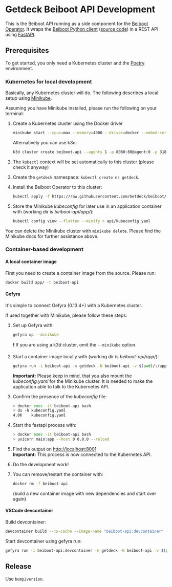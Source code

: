 # Getdeck Beiboot API Development

This is the Beiboot API running as a side component for the [Beiboot Operator](https://github.com/Getdeck/beiboot/blob/main/operator/DEVELOPMENT.md).
It wraps the [Beiboot Python client](https://pypi.org/project/beiboot/) ([source code](https://github.com/Getdeck/beiboot/tree/main/client)) in a REST API using [FastAPI](https://fastapi.tiangolo.com/).

## Prerequisites

To get started, you only need a Kubernetes cluster and the [Poetry](https://python-poetry.org/) environment.

### Kubernetes for local development

Basically, any Kubernetes cluster will do. The following describes a local setup using [Minikube](https://minikube.sigs.k8s.io/docs/).

Assuming you have Minikube installed, please run the following on your terminal:

1. Create a Kubernetes cluster using the Docker driver

   ```bash
   minikube start --cpus=max --memory=4000 --driver=docker --embed-certs --addons=default-storageclass storage-provisioner
   ```

   Alternatively you can use k3d:

   ```bash
   k3d cluster create beiboot-api --agents 1 -p 8080:80@agent:0 -p 31820:31820/UDP@agent:0
   ```

2. The `kubectl` context will be set automatically to this cluster (please check it anyway)
3. Create the `getdeck` namespace: `kubectl create ns getdeck`.
4. Install the Beiboot Operator to this cluster:

   ```bash
   kubectl apply -f https://raw.githubusercontent.com/Getdeck/beiboot/main/operator/manifests/beiboot.yaml
   ```

5. Store the Minikube _kubeconfig_ for later use in an application container with (working dir is _beiboot-api/app/_):

   ```bash
   kubectl config view --flatten --minify > api/kubeconfig.yaml
   ```

You can delete the Minikube cluster with `minikube delete`. Please find the Minikube docs for further assistance above.

### Container-based development

#### A local container image

First you need to create a container image from the source. Please run:

```bash
docker build app/ -t beiboot-api
```

#### Gefyra

It's simple to connect Gefyra (0.13.4+) with a Kubernetes cluster.

If used together with Minikube, please follow these steps:

1. Set up Gefyra with:

   ```bash
   gefyra up --minikube
   ```

   :exclamation: If you are using a k3d cluster, omit the `--minikube` option.

2. Start a container image locally with (working dir is _beiboot-api/app/_):

   ```bash
   gefyra run -i beiboot-api -n getdeck -N beiboot-api -v $(pwd)/:/app -c "/bin/sh -c 'while sleep 1000; do :; done'" --expose localhost:8001:8000 --detach
   ```

   **Important:** Please keep in mind, that you also mount the _kubeconfig.yaml_ for the Minikube cluster. It is needed to make the application able to talk to the Kubernetes API.

3. Confirm the presence of the _kubeconfig_ file:

   ```bash
   > docker exec -it beiboot-api bash
   > du -h kubeconfig.yaml
   4.0K    kubeconfig.yaml
   ```

4. Start the fastapi process with:

   ```bash
   > docker exec -it beiboot-api bash
   > uvicorn main:app --host 0.0.0.0 --reload
   ```

5. Find the output on [http://localhost:8001](http://localhost:8001)  
   **Important:** This process is now connected to the Kubernetes API.
6. Do the development work!
7. You can remove/restart the container with:

   ```bash
   docker rm -f beiboot-api
   ```

   (build a new container image with new dependencies and start over again)

#### VSCode devcontainer

Build devcontainer:

```bash
devcontainer build --no-cache --image-name "beiboot-api:devcontainer" --workspace-folder "."
```

Start devcontainer using gefyra run:

```bash
gefyra run -i beiboot-api:devcontainer -n getdeck -N beiboot-api -v $(pwd):/workspace -c "/bin/sh -c 'while sleep 1000; do :; done'" --expose localhost:8000:8000
```

## Release

Use `bump2version`.
